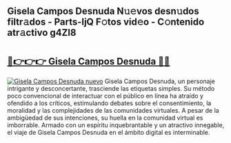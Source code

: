 ## Gisela Campos Desnuda N𝚞𝚎vos desn𝚞dos filtr𝚊dos - Parts-IjQ F𝚘tos vid𝚎o - C𝚘ntenido atr𝚊ctivo g4Zl8

# <h2><a href="http://mb65lm.tromn.icu/?c=Gisela+Campos+Desnuda">🔗👉👉👉 Gisela Campos Desnuda 🔗🔗</a></h2>

[![Gisela Campos Desnuda nuevo](https://i.imgur.com/pEAQMta.gif)](http://mb65lm.tromn.icu/?c=Gisela+Campos+Desnuda)
Gisela Campos Desnuda, un personaje intrigante y desconcertante, trasciende las etiquetas simples. Su método poco convencional de interactuar con el público en línea ha atraído y ofendido a los críticos, estimulando debates sobre el consentimiento, la moralidad y las complejidades de las comunidades virtuales. A pesar de la ambigüedad de sus intenciones, su huella en la comunidad virtual es imborrable. Armado con un espíritu inquebrantable y un atractivo innegable, el viaje de Gisela Campos Desnuda en el ámbito digital es interminable.

